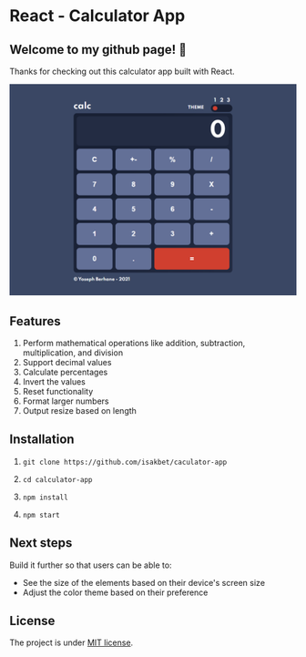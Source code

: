 # React - Calculator App

## Welcome to my github page! 👋

Thanks for checking out this calculator app built with React.

![Calculator app Screenshot](./public/screencapture-calc.png)

## Features

1. Perform mathematical operations like addition, subtraction, multiplication, and division
2. Support decimal values
3. Calculate percentages
4. Invert the values
5. Reset functionality
6. Format larger numbers
7. Output resize based on length

## Installation

1. `git clone https://github.com/isakbet/caculator-app`

2. `cd calculator-app`

3. `npm install`

4. `npm start`

## Next steps

Build it further so that users can be able to:

- See the size of the elements based on their device's screen size
- Adjust the color theme based on their preference

## License

The project is under [MIT license](https://choosealicense.com/licenses/mit/).
